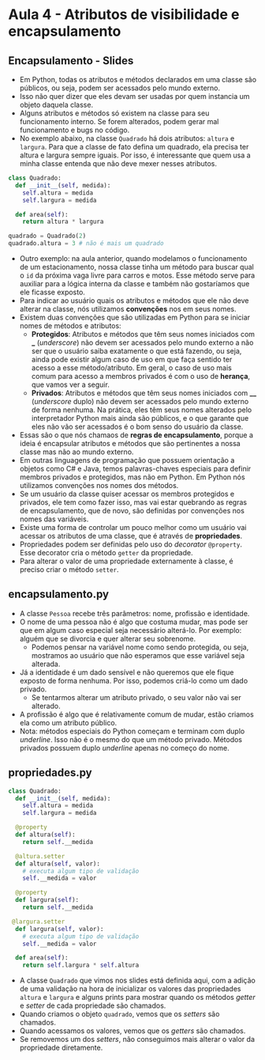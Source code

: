 # Aula 4 - Atributos de visibilidade e encapsulamento

## Encapsulamento - Slides
* Em Python, todas os atributos e métodos declarados em uma classe são públicos, ou seja, podem ser acessados pelo mundo externo.
* Isso não quer dizer que eles devam ser usadas por quem instancia um objeto daquela classe.
* Alguns atributos e métodos só existem na classe para seu funcionamento interno. Se forem alterados, podem gerar mal funcionamento e bugs no código.
* No exemplo abaixo, na classe `Quadrado` há dois atributos: `altura` e `largura`. Para que a classe de fato defina um quadrado, ela precisa ter altura e largura sempre iguais. Por isso, é interessante que quem usa a minha classe entenda que não deve mexer nesses atributos.
```python
class Quadrado:
  def __init__(self, medida):
    self.altura = medida
    self.largura = medida

  def area(self):
    return altura * largura

quadrado = Quadrado(2)
quadrado.altura = 3 # não é mais um quadrado
```
* Outro exemplo: na aula anterior, quando modelamos o funcionamento de um estacionamento, nossa classe tinha um método para buscar qual o `id` da próxima vaga livre para carros e motos. Esse método serve para auxiliar para a lógica interna da classe e também não gostaríamos que ele ficasse exposto.
* Para indicar ao usuário quais os atributos e métodos que ele não deve alterar na classe, nós utilizamos **convenções** nos em seus nomes.
* Existem duas convenções que são utilizadas em Python para se iniciar nomes de métodos e atributos:
  * **Protegidos**: Atributos e métodos que têm seus nomes iniciados com **_** (_underscore_) não devem ser acessados pelo mundo externo a não ser que o usuário saiba exatamente o que está fazendo, ou seja, ainda pode existir algum caso de uso em que faça sentido ter acesso a esse método/atributo. Em geral, o caso de uso mais comum para acesso a membros privados é com o uso de **herança**, que vamos ver a seguir.
  * **Privados**: Atributos e métodos que têm seus nomes iniciados com **__** (_underscore_ duplo) não devem ser acessados pelo mundo externo de forma nenhuma. Na prática, eles têm seus nomes alterados pelo interpretador Python mais ainda são públicos, e o que garante que eles não vão ser acessados é o bom senso do usuário da classe.
* Essas são o que nós chamaos de **regras de encapsulamento**, porque a ideia é encapsular atributos e métodos que são pertinentes a nossa classe mas não ao mundo externo.
* Em outras linguagens de programação que possuem orientação a objetos como C# e Java, temos palavras-chaves especiais para definir membros privados e protegidos, mas não em Python. Em Python nós utilizamos convenções nos nomes dos métodos.
* Se um usuário da classe quiser acessar os membros protegidos e privados, ele tem como fazer isso, mas vai estar quebrando as regras de encapsulamento, que de novo, são definidas por convenções nos nomes das variáveis.
* Existe uma forma de controlar um pouco melhor como um usuário vai acessar os atributos de uma classe, que é através de **propriedades**.
* Propriedades podem ser definidas pelo uso do _decorator_ `@property`. Esse decorator cria o método `getter` da propriedade.
* Para alterar o valor de uma propriedade externamente à classe, é preciso criar o método `setter`.

## encapsulamento.py
* A classe `Pessoa` recebe três parâmetros: nome, profissão e identidade.
* O nome de uma pessoa não é algo que costuma mudar, mas pode ser que em algum caso especial seja necessário alterá-lo. Por exemplo: alguém que se divorcia e quer alterar seu sobrenome.
  * Podemos pensar na variável nome como sendo protegida, ou seja, mostramos ao usuário que não esperamos que esse variável seja alterada.
* Já a identidade é um dado sensível e não queremos que ele fique exposto de forma nenhuma. Por isso, podemos criá-lo como um dado privado.
  * Se tentarmos alterar um atributo privado, o seu valor não vai ser alterado.
* A profissão é algo que é relativamente comum de mudar, estão criamos ela como um atributo público.
* Nota: métodos especiais do Python começam e terminam com duplo _underline_. Isso não é o mesmo do que um método privado. Métodos privados possuem duplo _underline_ apenas no começo do nome.

## propriedades.py
```python
class Quadrado:
  def __init__(self, medida):
    self.altura = medida
    self.largura = medida

  @property
  def altura(self):
    return self.__medida

  @altura.setter
  def altura(self, valor):
    # executa algum tipo de validação
    self.__medida = valor

  @property
  def largura(self):
    return self.__medida

 @largura.setter
  def largura(self, valor):
    # executa algum tipo de validação
    self.__medida = valor

  def area(self):
    return self.largura * self.altura
```
* A classe `Quadrado` que vimos nos slides está definida aqui, com a adição de uma validação na hora de inicializar os valores das propriedades `altura` e `largura` e alguns prints para mostrar quando os métodos _getter_ e _setter_ de cada propriedade são chamados.
* Quando criamos o objeto `quadrado`, vemos que os _setters_ são chamados.
* Quando acessamos os valores, vemos que os _getters_ são chamados.
* Se removemos um dos _setters_, não conseguimos mais alterar o valor da propriedade diretamente.